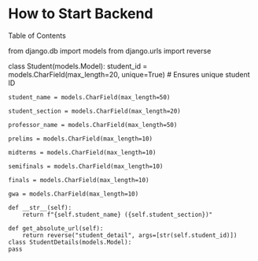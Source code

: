 # How to Start Backend 
  Table of Contents

from django.db import models
from django.urls import reverse

class Student(models.Model):
    student_id = models.CharField(max_length=20, unique=True)  # Ensures unique student ID
    
    student_name = models.CharField(max_length=50)
    
    student_section = models.CharField(max_length=20)
    
    professor_name = models.CharField(max_length=50)
    
    prelims = models.CharField(max_length=10)
    
    midterms = models.CharField(max_length=10)
    
    semifinals = models.CharField(max_length=10)
    
    finals = models.CharField(max_length=10)
    
    gwa = models.CharField(max_length=10)

    def __str__(self):
        return f"{self.student_name} ({self.student_section})"

    def get_absolute_url(self):
        return reverse("student_detail", args=[str(self.student_id)])
    class StudentDetails(models.Model):
    pass





